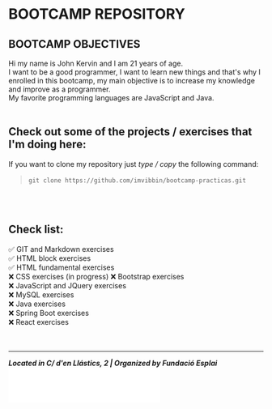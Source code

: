 # BOOTCAMP REPOSITORY

## BOOTCAMP OBJECTIVES

Hi my name is John Kervin and I am 21 years of age.  
I want to be a good programmer, I want to learn new things and that's why I enrolled in this bootcamp, my main objective is to increase my knowledge and improve as a programmer.  
My favorite programming languages are JavaScript and Java.
<br>
<br>

## Check out some of the projects / exercises that I'm doing here:

If you want to clone my repository just *type / copy* the following command:  

>`git clone https://github.com/imvibbin/bootcamp-practicas.git`

<br>
<br>

## Check list:

:white_check_mark: GIT and Markdown exercises  
:white_check_mark: HTML block exercises  
:white_check_mark: HTML fundamental exercises  
:x: CSS exercises (in progress)
:x: Bootstrap exercises  
:x: JavaScript and JQuery exercises  
:x: MySQL exercises  
:x: Java exercises  
:x: Spring Boot exercises  
:x: React exercises  
<br>
<br>

***
***Located in C/ d'en Llástics, 2 | Organized by Fundació Esplai***
<br>
<img src="./EJERCICIOS-HTML/images/esplailogo.png" alt="Esplai Logo" width="300px">
